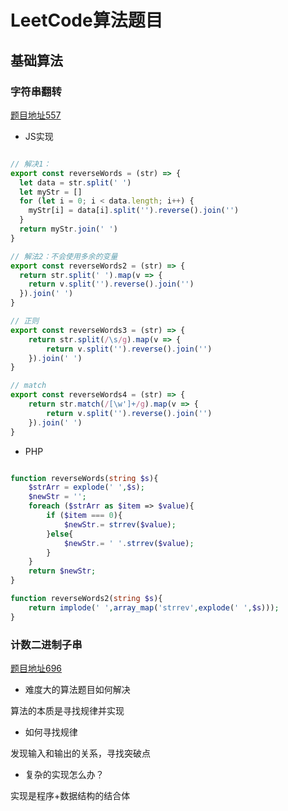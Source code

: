 # LeetCode算法题目

## 基础算法

### 字符串翻转

[题目地址557](https://leetcode-cn.com/problems/reverse-words-in-a-string-iii/)

* JS实现

```js

// 解决1：
export const reverseWords = (str) => {
  let data = str.split(' ')
  let myStr = []
  for (let i = 0; i < data.length; i++) {
    myStr[i] = data[i].split('').reverse().join('')
  }
  return myStr.join(' ')
}

// 解法2：不会使用多余的变量
export const reverseWords2 = (str) => {
  return str.split(' ').map(v => {
    return v.split('').reverse().join('')
  }).join(' ')
}

// 正则
export const reverseWords3 = (str) => {
    return str.split(/\s/g).map(v => {
        return v.split('').reverse().join('')
    }).join(' ')
}

// match
export const reverseWords4 = (str) => {
    return str.match(/[\w']+/g).map(v => {
        return v.split('').reverse().join('')
    }).join(' ')
}

```

* PHP

```php

function reverseWords(string $s){
    $strArr = explode(' ',$s);
    $newStr = '';
    foreach ($strArr as $item => $value){
        if ($item === 0){
            $newStr.= strrev($value);
        }else{
            $newStr.= ' '.strrev($value);
        }
    }
    return $newStr;
}

function reverseWords2(string $s){
    return implode(' ',array_map('strrev',explode(' ',$s)));
}

```

### 计数二进制子串

[题目地址696](https://leetcode-cn.com/problems/count-binary-substrings/)

* 难度大的算法题目如何解决

算法的本质是寻找规律并实现

* 如何寻找规律

发现输入和输出的关系，寻找突破点

* 复杂的实现怎么办？

实现是程序+数据结构的结合体
